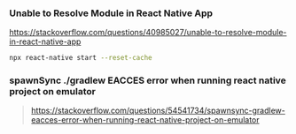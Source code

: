### Unable to Resolve Module in React Native App

https://stackoverflow.com/questions/40985027/unable-to-resolve-module-in-react-native-app

```bash
npx react-native start --reset-cache
```

### spawnSync ./gradlew EACCES error when running react native project on emulator

> https://stackoverflow.com/questions/54541734/spawnsync-gradlew-eacces-error-when-running-react-native-project-on-emulator
